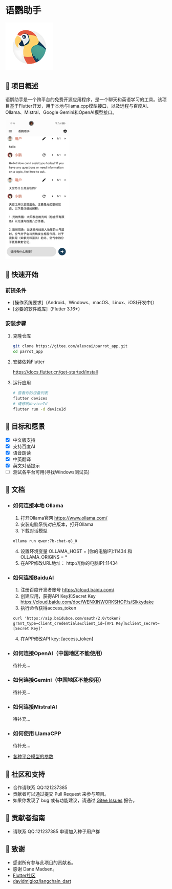 # 语鹦助手
   <img src="./assets/parrot.png" width="150" height="150">

## 📌 项目概述

语鹦助手是一个跨平台的免费开源应用程序，是一个聊天和英语学习的工具。该项目基于Flutter开发，用于本地与llama.cpp模型接口，以及远程与百度AI、Ollama、Mistral、Google Gemini和OpenAI模型接口。

   <img src="./assets/ui.jpg" width="200" >

## 🚀 快速开始

### 前提条件

- [操作系统要求]（Android、Windows、macOS、Linux、iOS(开发中)）
- [必要的软件或库]（Flutter 3.16+）

### 安装步骤

1. 克隆仓库
   ```bash
   git clone https://gitee.com/alexcai/parrot_app.git
   cd parrot_app
   ```

2. 安装依赖Flutter

   <a href="https://docs.flutter.cn/get-started/install">
   https://docs.flutter.cn/get-started/install
   </a>


3. 运行应用
   ```bash
   # 查看你的设备列表
   flutter devices
   # 请修改deviceId
   flutter run -d deviceId
   ```

## 🎯 目标和愿景

- [x] 中文版支持
- [x] 支持百度AI
- [x] 语音朗读
- [x] 中英翻译
- [x] 英文对话提示
- [ ] 测试各平台可用(寻找Windows测试员)

## 📘 文档

- ### 如何连接本地 Ollama
  1. 打开Ollama官网 <a href="https://www.ollama.com/"> https://www.ollama.com/ </a>
  2. 安装电脑系统对应版本，打开Ollama
  3. 下载对话模型

    ```  
    ollama run qwen:7b-chat-q8_0
    ```
  4. 设置环境变量 OLLAMA_HOST = [你的电脑IP]:11434 和 OLLAMA_ORIGINS = *
  5. 在APP修改URL地址： http://[你的电脑IP]:11434
    
- ### 如何连接BaiduAI
  1. 注册百度开发者账号
  <a href="https://cloud.baidu.com/">https://cloud.baidu.com/ </a>
  2. 创建应用，获得API Key和Secret Key
  <a href="https://cloud.baidu.com/doc/WENXINWORKSHOP/s/Slkkydake">https://cloud.baidu.com/doc/WENXINWORKSHOP/s/Slkkydake </a>
  3. 执行命令获得access_token
    ```
  curl 'https://aip.baidubce.com/oauth/2.0/token?grant_type=client_credentials&client_id=[API Key]&client_secret=[Secret Key]'
  ```
  4.  在APP修改API key: [access_token]
 
- ### 如何连接OpenAI（中国地区不能使用）
  待补充...
- ### 如何连接Gemini（中国地区不能使用）
  待补充...
- ### 如何连接MistralAI
  待补充...
- ### 如何使用 LlamaCPP 
  待补充...


- <a href="./docs/API-Compatability.xls">各种平台模型的参数</a>

## 👥 社区和支持

- 合作请联系 QQ:121237385
- 贡献者可以通过提交 Pull Request 来参与项目。
- 如果你发现了 bug 或有功能建议，请通过 [Gitee Issues](https://gitee.com/alexcai/parrot_app/issues) 报告。

## 🔑 贡献者指南

- 请联系 QQ:121237385 申请加入种子用户群

## 🙏 致谢

- 感谢所有参与此项目的贡献者。
- 感谢 Dane Madsen。 
- <a href="https://github.com/flutter/flutter">Flutter社区</a>
- <a href="https://github.com/davidmigloz/langchain_dart">davidmigloz/langchain_dart</a>